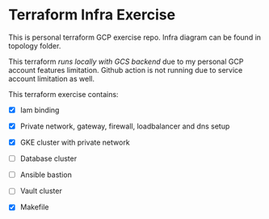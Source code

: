 # Terraform Infra Exercise
This is personal terraform GCP exercise repo.
Infra diagram can be found in topology folder.

This terraform *runs locally with GCS backend* due to my personal GCP account features limitation. Github action is not running due to service account limitation as well.

This terraform exercise contains:
 - [x] Iam binding
 - [x] Private network, gateway, firewall, loadbalancer and dns setup
 - [x] GKE cluster with private network
 - [ ] Database cluster
 - [ ] Ansible bastion
 - [ ] Vault cluster
 - [x] Makefile

